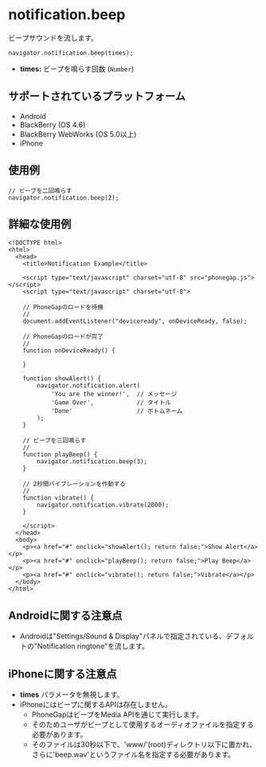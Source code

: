 notification.beep
=================

ビープサウンドを流します。

    navigator.notification.beep(times);

- __times:__ ビープを鳴らす回数 (`Number`)

サポートされているプラットフォーム
-------------------

- Android
- BlackBerry (OS 4.6)
- BlackBerry WebWorks (OS 5.0以上)
- iPhone

使用例
-------------

    // ビープを二回鳴らす
    navigator.notification.beep(2);

詳細な使用例
------------

    <!DOCTYPE html>
    <html>
      <head>
        <title>Notification Example</title>

        <script type="text/javascript" charset="utf-8" src="phonegap.js"></script>
        <script type="text/javascript" charset="utf-8">

        // PhoneGapのロードを待機
        //
        document.addEventListener("deviceready", onDeviceReady, false);

        // PhoneGapのロードが完了
        //
        function onDeviceReady() {
            
        }

        function showAlert() {
		    navigator.notification.alert(
		        'You are the winner!',  // メッセージ
		        'Game Over',            // タイトル
		        'Done'                  // ボトムネーム
		    );
        }

        // ビープを三回鳴らす
        //
        function playBeep() {
            navigator.notification.beep(3);
        }

        // 2秒間バイブレーションを作動する
        //
        function vibrate() {
            navigator.notification.vibrate(2000);
        }

        </script>
      </head>
      <body>
        <p><a href="#" onclick="showAlert(); return false;">Show Alert</a></p>
        <p><a href="#" onclick="playBeep(); return false;">Play Beep</a></p>
        <p><a href="#" onclick="vibrate(); return false;">Vibrate</a></p>
      </body>
    </html>

Androidに関する注意点
--------------

- Androidは"Settings/Sound & Display"パネルで指定されている、デフォルトの"Notification ringtone"を流します。

iPhoneに関する注意点
-------------

- __times__ パラメータを無視します。
- iPhoneにはビープに関するAPIは存在しません。
  - PhoneGapはビープをMedia APIを通じて実行します。
  - そのためユーザがビープとして使用するオーディオファイルを指定する必要があります。
  - そのファイルは30秒以下で、'www/'(root)ディレクトリ以下に置かれ、さらに'beep.wav'というファイル名を指定する必要があります。
